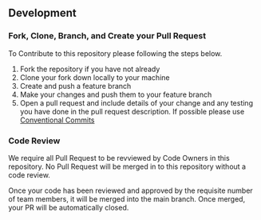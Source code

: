 ## Development

### Fork, Clone, Branch, and Create your Pull Request

To Contribute to this repository please following the steps below. 

1. Fork the repository if you have not already
2. Clone your fork down locally to your machine
3. Create and push a feature branch
4. Make your changes and push them to your feature branch
5. Open a pull request and include details of your change and any testing you have done in the pull request description. If possible please use [Conventional Commits](https://www.conventionalcommits.org/)
            
### Code Review

We require all Pull Request to be revviewed by Code Owners in this repository. No Pull Request will be merged in to this repository without a code review. 

Once your code has been reviewed and approved by the requisite number of team members, it will be merged into the main branch. Once merged, your PR will be automatically closed.
